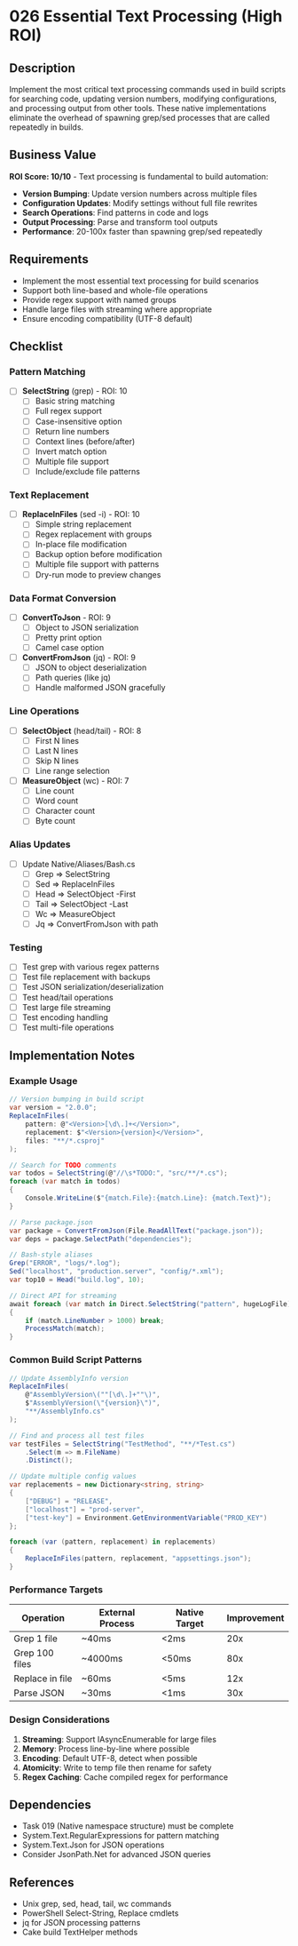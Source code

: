 # 026 Essential Text Processing (High ROI)

## Description

Implement the most critical text processing commands used in build scripts for searching code, updating version numbers, modifying configurations, and processing output from other tools. These native implementations eliminate the overhead of spawning grep/sed processes that are called repeatedly in builds.

## Business Value

**ROI Score: 10/10** - Text processing is fundamental to build automation:
- **Version Bumping**: Update version numbers across multiple files
- **Configuration Updates**: Modify settings without full file rewrites  
- **Search Operations**: Find patterns in code and logs
- **Output Processing**: Parse and transform tool outputs
- **Performance**: 20-100x faster than spawning grep/sed repeatedly

## Requirements

- Implement the most essential text processing for build scenarios
- Support both line-based and whole-file operations
- Provide regex support with named groups
- Handle large files with streaming where appropriate
- Ensure encoding compatibility (UTF-8 default)

## Checklist

### Pattern Matching
- [ ] **SelectString** (grep) - ROI: 10
  - [ ] Basic string matching
  - [ ] Full regex support
  - [ ] Case-insensitive option
  - [ ] Return line numbers
  - [ ] Context lines (before/after)
  - [ ] Invert match option
  - [ ] Multiple file support
  - [ ] Include/exclude file patterns

### Text Replacement
- [ ] **ReplaceInFiles** (sed -i) - ROI: 10
  - [ ] Simple string replacement
  - [ ] Regex replacement with groups
  - [ ] In-place file modification
  - [ ] Backup option before modification
  - [ ] Multiple file support with patterns
  - [ ] Dry-run mode to preview changes

### Data Format Conversion
- [ ] **ConvertToJson** - ROI: 9
  - [ ] Object to JSON serialization
  - [ ] Pretty print option
  - [ ] Camel case option

- [ ] **ConvertFromJson** (jq) - ROI: 9
  - [ ] JSON to object deserialization
  - [ ] Path queries (like jq)
  - [ ] Handle malformed JSON gracefully

### Line Operations
- [ ] **SelectObject** (head/tail) - ROI: 8
  - [ ] First N lines
  - [ ] Last N lines
  - [ ] Skip N lines
  - [ ] Line range selection

- [ ] **MeasureObject** (wc) - ROI: 7
  - [ ] Line count
  - [ ] Word count
  - [ ] Character count
  - [ ] Byte count

### Alias Updates
- [ ] Update Native/Aliases/Bash.cs
  - [ ] Grep => SelectString
  - [ ] Sed => ReplaceInFiles
  - [ ] Head => SelectObject -First
  - [ ] Tail => SelectObject -Last
  - [ ] Wc => MeasureObject
  - [ ] Jq => ConvertFromJson with path

### Testing
- [ ] Test grep with various regex patterns
- [ ] Test file replacement with backups
- [ ] Test JSON serialization/deserialization
- [ ] Test head/tail operations
- [ ] Test large file streaming
- [ ] Test encoding handling
- [ ] Test multi-file operations

## Implementation Notes

### Example Usage

```csharp
// Version bumping in build script
var version = "2.0.0";
ReplaceInFiles(
    pattern: @"<Version>[\d\.]+</Version>",
    replacement: $"<Version>{version}</Version>",
    files: "**/*.csproj"
);

// Search for TODO comments
var todos = SelectString(@"//\s*TODO:", "src/**/*.cs");
foreach (var match in todos)
{
    Console.WriteLine($"{match.File}:{match.Line}: {match.Text}");
}

// Parse package.json
var package = ConvertFromJson(File.ReadAllText("package.json"));
var deps = package.SelectPath("dependencies");

// Bash-style aliases
Grep("ERROR", "logs/*.log");
Sed("localhost", "production.server", "config/*.xml");
var top10 = Head("build.log", 10);

// Direct API for streaming
await foreach (var match in Direct.SelectString("pattern", hugeLogFile))
{
    if (match.LineNumber > 1000) break;
    ProcessMatch(match);
}
```

### Common Build Script Patterns

```csharp
// Update AssemblyInfo version
ReplaceInFiles(
    @"AssemblyVersion\(""[\d\.]+""\)",
    $"AssemblyVersion(\"{version}\")",
    "**/AssemblyInfo.cs"
);

// Find and process all test files
var testFiles = SelectString("TestMethod", "**/*Test.cs")
    .Select(m => m.FileName)
    .Distinct();

// Update multiple config values
var replacements = new Dictionary<string, string>
{
    ["DEBUG"] = "RELEASE",
    ["localhost"] = "prod-server",
    ["test-key"] = Environment.GetEnvironmentVariable("PROD_KEY")
};

foreach (var (pattern, replacement) in replacements)
{
    ReplaceInFiles(pattern, replacement, "appsettings.json");
}
```

### Performance Targets

| Operation | External Process | Native Target | Improvement |
|-----------|-----------------|---------------|-------------|
| Grep 1 file | ~40ms | <2ms | 20x |
| Grep 100 files | ~4000ms | <50ms | 80x |
| Replace in file | ~60ms | <5ms | 12x |
| Parse JSON | ~30ms | <1ms | 30x |

### Design Considerations

1. **Streaming**: Support IAsyncEnumerable for large files
2. **Memory**: Process line-by-line where possible
3. **Encoding**: Default UTF-8, detect when possible
4. **Atomicity**: Write to temp file then rename for safety
5. **Regex Caching**: Cache compiled regex for performance

## Dependencies

- Task 019 (Native namespace structure) must be complete
- System.Text.RegularExpressions for pattern matching
- System.Text.Json for JSON operations
- Consider JsonPath.Net for advanced JSON queries

## References

- Unix grep, sed, head, tail, wc commands
- PowerShell Select-String, Replace cmdlets
- jq for JSON processing patterns
- Cake build TextHelper methods